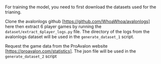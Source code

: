 For training the model, you need to first download the datasets used for the trianing.

Clone the avalonlogs github [https://github.com/WhoaWhoa/avalonlogs] here then extract 6 player games by running the `dataset/extract_6player_logs.py` file. The directory of the logs from the avalonlogs dataset will be used in the `generate_dataset_1` script.

Request the game data from the ProAvalon website [https://proavalon.com/statistics]. The json file will be used in the `generate_dataset_2` script